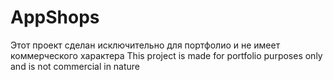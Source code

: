 # AppShops
Этот проект сделан исключительно для портфолио и не имеет коммерческого характера
This project is made for portfolio purposes only and is not commercial in nature
